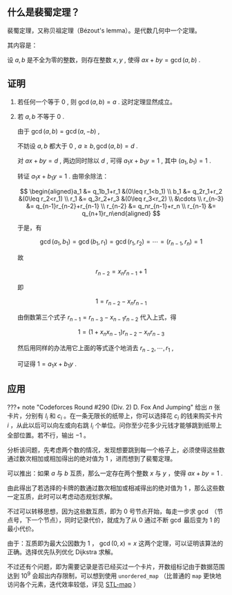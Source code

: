 ## 什么是裴蜀定理？

裴蜀定理，又称贝祖定理（Bézout's lemma）。是代数几何中一个定理。

其内容是：

设 $a,b$ 是不全为零的整数，则存在整数 $x,y$ , 使得 $ax+by=\gcd(a,b)$ .

## 证明

1.  若任何一个等于 $0$ , 则 $\gcd(a,b)=a$ . 这时定理显然成立。

2.  若 $a,b$ 不等于 $0$ .

    由于 $\gcd(a,b)=\gcd(a,-b)$ ,

    不妨设 $a,b$ 都大于 $0$ , $a\geq b,\gcd(a,b)=d$ .

    对 $ax+by=d$ , 两边同时除以 $d$ , 可得 $a_1x+b_1y=1$ , 其中 $(a_1,b_1)=1$ .

    转证 $a_1x+b_1y=1$ . 由带余除法：

    $$
    \begin{aligned}a_1 &= q_1b_1+r_1 &(0\leq r_1<b_1) \\ b_1 &= q_2r_1+r_2 &(0\leq r_2<r_1) \\ r_1 &= q_3r_2+r_3 &(0\leq r_3<r_2) \\ &\cdots \\ r_{n-3} &= q_{n-1}r_{n-2}+r_{n-1} \\ r_{n-2} &= q_nr_{n-1}+r_n \\ r_{n-1} &= q_{n+1}r_n\end{aligned}
    $$

    于是，有

    $$
    \gcd(a_1,b_1)=\gcd(b_1,r_1)=\gcd(r_1,r_2)=\cdots=(r_{n-1},r_n)=1
    $$

    故

    $$
    r_{n-2}=x_nr_{n-1}+1
    $$

    即

    $$
    1=r_{n-2}-x_nr_{n-1}
    $$

    由倒数第三个式子 $r_{n-1}=r_{n-3}-x_{n-1}r_{n-2}$ 代入上式，得

    $$
    1=(1+x_nx_{n-1})r_{n-2}-x_nr_{n-3}
    $$

    然后用同样的办法用它上面的等式逐个地消去 $r_{n-2},\cdots,r_1$ ,

    可证得 $1=a_1x+b_1y$ .

## 应用

???+ note "Codeforces Round #290 (Div. 2) D. Fox And Jumping"
    给出 $n$ 张卡片，分别有 $l_i$ 和 $c_i$ 。在一条无限长的纸带上，你可以选择花 $c_i$ 的钱来购买卡片 $i$ ，从此以后可以向左或向右跳 $l_i$ 个单位。问你至少花多少元钱才能够跳到纸带上全部位置。若不行，输出 $-1$ 。

分析该问题，先考虑两个数的情况，发现想要跳到每一个格子上，必须使得这些数通过数次相加或相加得出的绝对值为 $1$ ，进而想到了裴蜀定理。

可以推出：如果 $a$ 与 $b$ 互质，那么一定存在两个整数 $x$ 与 $y$ ，使得 $ax+by=1$ .

由此得出了若选择的卡牌的数通过数次相加或相减得出的绝对值为 $1$ ，那么这些数一定互质，此时可以考虑动态规划求解。

不过可以转移思想，因为这些数互质，即为 $0$ 号节点开始，每走一步求 $\gcd$ （节点号，下一个节点），同时记录代价，就成为了从 $0$ 通过不断 $\gcd$ 最后变为 $1$ 的最小代价。

由于：互质即为最大公因数为 $1$ ， $\gcd(0,x)=x$ 这两个定理，可以证明该算法的正确。选择优先队列优化 Dijkstra 求解。

不过还有个问题，即为需要记录是否已经买过一个卡片，开数组标记由于数据范围达到 $10^9$ 会超出内存限制，可以想到使用 `unordered_map` （比普通的 `map` 更快地访问各个元素，迭代效率较低，详见 [STL-map](../lang/csl/associative-container.md) ）
